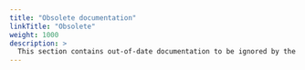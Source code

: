 ```yaml
---
title: "Obsolete documentation"
linkTitle: "Obsolete"
weight: 1000
description: >
  This section contains out-of-date documentation to be ignored by the general public
---
```

